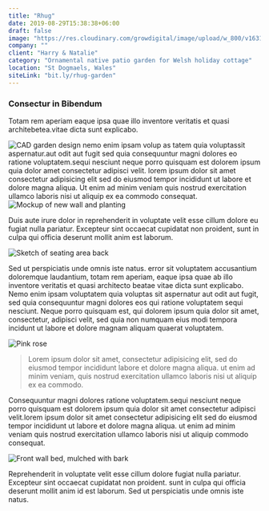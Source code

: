 ```yaml
---
title: "Rhug"
date: 2019-08-29T15:38:38+06:00
draft: false
image: "https://res.cloudinary.com/growdigital/image/upload/w_800/v1631308152/rhug/scabious.jpg"
company: ""
client: "Harry & Natalie"
category: "Ornamental native patio garden for Welsh holiday cottage"
location: "St Dogmaels, Wales"
siteLink: "bit.ly/rhug-garden"
---
```


### Consectur in Bibendum
          
Totam rem aperiam eaque ipsa quae illo inventore veritatis et quasi architebetea.vitae dicta sunt
explicabo.

<img class="img-fluid mb-4" alt="CAD garden design" src="https://res.cloudinary.com/growdigital/image/upload/w_800/v1601031027/rhug/cad-rhug-0.42-patio.png">
nemo enim ipsam volup as tatem quia voluptassit aspernatur.aut odit aut fugit sed quia consequuntur
magni dolores eo ratione voluptatem.sequi nesciunt neque porro quisquam est dolorem ipsum quia dolor
amet consectetur adipisci velit. lorem ipsum dolor sit amet consectetur adipisicing elit sed do eiusmod
tempor incididunt ut labore et dolore magna aliqua. Ut enim ad minim veniam quis nostrud exercitation
ullamco laboris nisi ut aliquip ex ea commodo consequat.

<img class="img-fluid mb-4" alt="Mockup of new wall and planting" src="https://res.cloudinary.com/growdigital/image/upload/w_800/v1587990468/rhug/wall-garden-sketch-beds.png">

Duis aute irure dolor in reprehenderit in voluptate velit esse cillum dolore eu fugiat nulla pariatur.
Excepteur sint occaecat cupidatat non proident, sunt in culpa qui officia deserunt mollit anim est
laborum. 

<img class="img-fluid mb-4" alt="Sketch of seating area back" src="https://res.cloudinary.com/growdigital/image/upload/w_800/v1588324589/rhug/rhug-green-roof-sketch.jpg">

Sed ut perspiciatis unde omnis iste natus. error sit voluptatem accusantium doloremque laudantium,
totam rem aperiam, eaque ipsa quae ab illo inventore veritatis et quasi architecto beatae vitae dicta
sunt explicabo. Nemo enim ipsam voluptatem quia voluptas sit aspernatur aut odit aut fugit, sed quia
consequuntur magni dolores eos qui ratione voluptatem sequi nesciunt. Neque porro quisquam est, qui
dolorem ipsum quia dolor sit amet, consectetur, adipisci velit, sed quia non numquam eius modi tempora
incidunt ut labore et dolore magnam aliquam quaerat voluptatem.

<img class="img-fluid mb-4" alt="Pink rose" src="https://res.cloudinary.com/growdigital/image/upload/w_800/v1631308259/rhug/rose-james-galway.jpg">


>Lorem ipsum dolor sit amet, consectetur adipisicing elit, sed do eiusmod tempor incididunt labore et dolore magna aliqua. ut enim ad minim veniam, quis nostrud exercitation ullamco laboris nisi ut aliquip ex ea commodo.
          
Consequuntur magni dolores ratione voluptatem.sequi nesciunt neque porro quisquam est dolorem ipsum quia
dolor sit amet consectetur adipisci velit.lorem ipsum dolor sit amet consectetur adipisicing elit
sed do eiusmod tempor incididunt ut labore et dolore magna aliqua. ut enim ad minim veniam quis nostrud
exercitation ullamco laboris nisi ut aliquip commodo consequat. 

<img class="img-fluid mb-4" alt="Front wall bed, mulched with bark" src="https://res.cloudinary.com/growdigital/image/upload/w_800/v1631825839/rhug/rhug-front-wall-169.jpg">

Reprehenderit in voluptate velit esse cillum dolore fugiat nulla pariatur. Excepteur sint occaecat
cupidatat
non proident. sunt in culpa qui officia deserunt mollit anim id est laborum. Sed ut perspiciatis
unde omnis iste natus.
